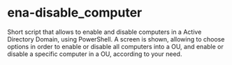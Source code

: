 # ena-disable_computer
Short script that allows to enable and disable computers in a Active Directory Domain, using PowerShell.
A screen is shown, allowing to choose options in order to enable or disable all computers into a OU, and enable or disable a specific
computer in a OU, according to your need.
